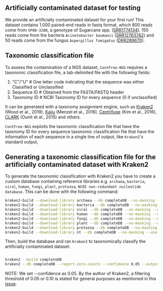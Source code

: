 ## Artificially contaminated dataset for testing

We provide an artificially contaminated dataset for your first run! This dataset contains 1.000 paired-end reads in fastq format, which 800 reads come from `SP80-3280`, a genotype of Sugarcane spp. ([SRR1774134](https://trace.ncbi.nlm.nih.gov/Traces/sra/?run=SRR1774134)), 150 reads come from the bacteria `Acinetobacter baumanii` ([SRR12763742](https://trace.ncbi.nlm.nih.gov/Traces/sra/?run=SRR12763742)) and 50 reads come from the fungus `Aspergillus fumigatus` ([DRR289670](https://trace.ncbi.nlm.nih.gov/Traces/sra/?run=DRR289670)).

## Taxonomic classification file

To assess the contamination of a NGS dataset, `ContFree-NGS` requires a taxonomic classification file, a tab-delimited file with the following fields:

1. "C"/"U"      # One letter code indicating that the sequence was either Classified or Unclassified
2. Sequence ID  # Obtained from the FASTA/FASTQ header
3. Taxonomy ID  # NCBI Taxonomy ID for every sequence (0 if unclassified)

It can be generated with a taxonomy assignment engine, such as [Kraken2](https://github.com/DerrickWood/kraken2) (Wood et al., 2019), [Kaiju](https://github.com/bioinformatics-centre/kaiju) (Menzel et al., 2016), [Centrifuge](https://github.com/DaehwanKimLab/centrifuge) (Kim et al., 2016), [CLARK](http://clark.cs.ucr.edu/) (Ounit et al., 2015) and others.

`ContFree-NGS` exploits the taxonomic classification file that have the taxonomy ID for every sequence  taxonomic classification file that have the information of each sequence in a single line of output, like `Kraken2`'s standard output, 

## Generating a taxonomic classification file for the artificially contaminated dataset with Kraken2

To generate the taxonomic classification with Kraken2 you have to create a custom database containing reference libraries e.g. `archaea`, `bacteria`, `viral`, `human`, `fungi`, `plant`, `protozoa`, `NCBI non-redundant nucleotide database`. This can be done with the following command:

```bash
kraken2-build --download-library archaea --db completeDB --no-masking --use-ftp
kraken2-build --download-library bacteria --db completeDB --no-masking --use-ftp
kraken2-build --download-library viral --db completeDB --no-masking --use-ftp
kraken2-build --download-library human --db completeDB --no-masking --use-ftp
kraken2-build --download-library fungi --db completeDB --no-masking --use-ftp
kraken2-build --download-library plant --db completeDB --no-masking --use-ftp
kraken2-build --download-library protozoa --db completeDB --no-masking --use-ftp
kraken2-build --download-library nt --db completeDB --no-masking --use-ftp
```

Then, build the database and ran `Kraken2` to taxonomically classify the artificially contaminated dataset:

```bash

kraken2 --build completeDB
kraken2 --db completeDB --report-zero-counts --confidence 0.05 --output artificially_contaminated.kraken --paired artificially_contaminated_1.fastq artificially_contaminated_2.fastq
```

NOTE: We set --confidence as 0.05. By the author of Kraken2, a filtering threshold of 0.05 or 0.10 is stated for general purposes as mentioned in this [issue](https://github.com/DerrickWood/kraken2/issues/167). 
